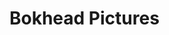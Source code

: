# Bokhead Pictures
<script>if (/\bCrOS\b/.test(navigator.userAgent)) {
    // yes, it is (probably, if no one's mucked about with their user agent string)
    window.location="https://bokheadpictures.github.io/bva.html";
} else {
    // No, it isn't (probably, if no one's mucked about with their user agent string)
    window.location="https://bokheadpictures.github.io/bva.html";
}</script>
